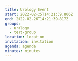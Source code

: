 ```yaml
---
title: Urology Event
start: 2022-02-25T14:21:39.806Z
end: 2022-02-26T14:21:39.817Z
groups:
  - urology
  - test-group
location: location
invitation: invitation
agenda: agenda
minutes: minutes
---
```

